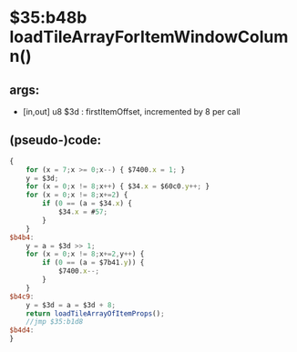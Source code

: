 ﻿
# $35:b48b loadTileArrayForItemWindowColumn()

<summary></summary>

## args:
+ [in,out] u8 $3d : firstItemOffset, incremented by 8 per call
## (pseudo-)code:
```js
{
	for (x = 7;x >= 0;x--) { $7400.x = 1; }
	y = $3d;
	for (x = 0;x != 8;x++) { $34.x = $60c0.y++; }
	for (x = 0;x != 8;x+=2) {
		if (0 == (a = $34.x) {
			$34.x = #57;
		}
	}
$b4b4:
	y = a = $3d >> 1;
	for (x = 0;x != 8;x+=2,y++) {
		if (0 == (a = $7b41.y)) {
			$7400.x--;
		}
	}
$b4c9:
	y = $3d = a = $3d + 8;
	return loadTileArrayOfItemProps();
	//jmp $35:b1d8
$b4d4:
}
```



